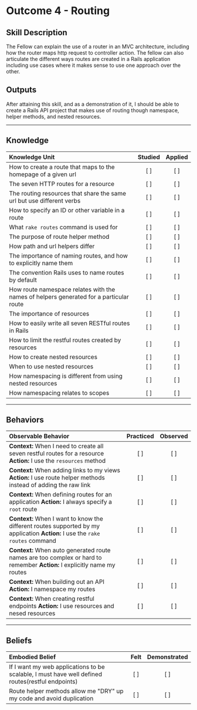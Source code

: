 # Outcome 4 - Routing

Skill Description
----------
The Fellow can explain the use of a router in an MVC architecture, including how the router maps http request to controller action. The fellow can also articulate the different ways routes are created in a Rails application including use cases where it makes sense to use one approach over the other.

Outputs
----------

After attaining this skill, and as a demonstration of it, I should be able to create a Rails API project that makes use of routing though namespace, helper methods, and nested resources.


----------
## **Knowledge**


| Knowledge Unit   |      Studied      | Applied |
|:-------------|:------------------:|:--------:|
| How to create a route that maps to the homepage of a given url | [ ] | [ ]  |
| The seven HTTP routes for a resource | [ ] | [ ]  |
| The routing resources that share the same url but use different verbs | [ ] | [ ]  |
| How to specify an ID or other variable in a route | [ ] | [ ]  |
| What `rake routes` command is used for | [ ] | [ ]  |
| The purpose of route helper method | [ ] | [ ]  |
| How path and url helpers differ| [ ] | [ ]  |
| The importance of naming routes, and how to explicitly name them | [ ] | [ ]  |
| The convention Rails uses to name routes by default | [ ] | [ ]  |
| How route namespace relates with the names of helpers generated for a particular route | [ ] | [ ]  |
| The importance of resources | [ ] | [ ]  |
| How to easily write all seven RESTful routes in Rails | [ ] | [ ]  |
| How to limit the restful routes created by resources | [ ] | [ ]  |
| How to create nested resources | [ ] | [ ]  |
| When to use nested resources | [ ] | [ ]  |
| How namespacing is different from using nested resources | [ ] | [ ]  |
| How namespacing relates to scopes | [ ] | [ ]  |

----------


## **Behaviors**

| Observable Behavior   |      Practiced      | Observed |
|:-------------|:------------------:|:--------:|
| **Context:** When I need to create all seven restful routes for a resource **Action:** I use the `resources` method| [ ] | [ ]  |
| **Context:** When adding links to my views **Action:** I use route helper methods instead of adding the raw link| [ ] | [ ]  |
| **Context:** When defining routes for an application **Action:** I always specify a `root` route| [ ] | [ ]  |
| **Context:** When I want to know the different routes supported by my application **Action:** I use the `rake routes` command| [ ] | [ ]  |
| **Context:** When auto generated route names are too complex or hard to remember **Action:** I explicitly name my routes| [ ] | [ ]  |
| **Context:** When building out an API **Action:** I namespace my routes| [ ] | [ ]  |
| **Context:** When creating restful endpoints **Action:** I use resources and nesed resources | [ ] | [ ]  |



----------


## **Beliefs**


| Embodied Belief   |      Felt      | Demonstrated |
|:-------------|:------------------:|:--------:|
| If I want my web applications to be scalable, I must have well defined routes(restful endpoints)| [ ] | [ ]  |
| Route helper methods allow me "DRY" up my code and avoid duplication| [ ] | [ ]  |
